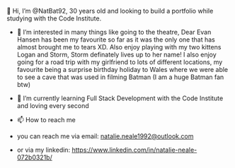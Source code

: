 👋 Hi, I’m @NatBat92, 30 years old and looking to build a portfolio while studying with the Code Institute.
 
- 👀 I’m interested in many things like going to the theatre, Dear Evan Hansen has been my favourite so far as it was the only one that has almost brought me to tears XD. Also enjoy playing with my two kittens Logan and Storm, Storm definately lives up to her name! I also enjoy going for a road trip with my girlfriend to lots of different locations, my favourite being a surprise birthday holiday to Wales where we were able to see a cave that was used in filming Batman (I am a huge Batman fan btw)

- 🌱 I’m currently learning Full Stack Development with the Code Institute and loving every second

- 📫 How to reach me 
- you can reach me via email: natalie.neale1992@outlook.com
- or via my linkedin: https://www.linkedin.com/in/natalie-neale-072b0321b/

<!---
NatBat92/NatBat92 is a ✨ special ✨ repository because its `README.md` (this file) appears on your GitHub profile.
You can click the Preview link to take a look at your changes.
--->
